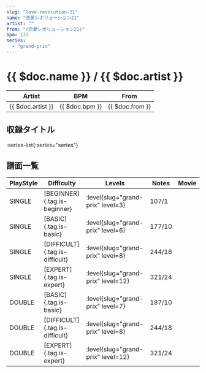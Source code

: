 ```yaml
---
slug: "love-revolution-21"
name: "恋愛レボリューション21"
artist: ""
from: "(恋愛レボリューション21)"
bpm: 133
series:
  - "grand-prix"
---
```


# {{ $doc.name }} / {{ $doc.artist }}

|Artist|BPM|From|
|------|---|----|
|{{ $doc.artist }}|{{ $doc.bpm }}|{{ $doc.from }}|

## 収録タイトル

:series-list{:series="series"}

## 譜面一覧

|PlayStyle|Difficulty|Levels|Notes|Movie|
|---------|----------|------|-----|-----|
|SINGLE|[BEGINNER]{.tag.is-beginner}|<div class="field is-grouped is-grouped-multiline"> :level{slug="grand-prix" level=3}</div>|107/1||
|SINGLE|[BASIC]{.tag.is-basic}|<div class="field is-grouped is-grouped-multiline"> :level{slug="grand-prix" level=6}</div>|177/10||
|SINGLE|[DIFFICULT]{.tag.is-difficult}|<div class="field is-grouped is-grouped-multiline"> :level{slug="grand-prix" level=8}</div>|244/18||
|SINGLE|[EXPERT]{.tag.is-expert}|<div class="field is-grouped is-grouped-multiline"> :level{slug="grand-prix" level=12}</div>|321/24||
|DOUBLE|[BASIC]{.tag.is-basic}|<div class="field is-grouped is-grouped-multiline"> :level{slug="grand-prix" level=7}</div>|187/10||
|DOUBLE|[DIFFICULT]{.tag.is-difficult}|<div class="field is-grouped is-grouped-multiline"> :level{slug="grand-prix" level=8}</div>|244/18||
|DOUBLE|[EXPERT]{.tag.is-expert}|<div class="field is-grouped is-grouped-multiline"> :level{slug="grand-prix" level=12}</div>|321/24||
